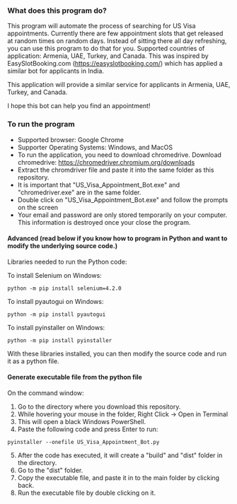### What does this program do?
This program will automate the process of searching for US Visa appointments. Currently there are few appointment slots that get released at random times on random days. Instead of sitting there all day refreshing, you can use this program to do that for you.
Supported countries of application:
Armenia, UAE, Turkey, and Canada.
This was inspired by EasySlotBooking.com (https://easyslotbooking.com/) which has applied a similar bot for applicants in India.

This application will provide a similar service for applicants in Armenia, UAE, Turkey, and Canada.

I hope this bot can help you find an appointment!

### To run the program
- Supported browser: Google Chrome
- Supporter Operating Systems: Windows, and MacOS
- To run the application, you need to download chromedrive.
Download chromedrive:
https://chromedriver.chromium.org/downloads
- Extract the chromdriver file and paste it into the same folder as this repository.
- It is important that "US_Visa_Appointment_Bot.exe" and "chromedriver.exe" are in the same folder.
- Double click on "US_Visa_Appointment_Bot.exe" and follow the prompts on the screen
- Your email and password are only stored temporarily on your computer. This information is destroyed once your close the program.


#### Advanced (read below if you know how to program in Python and want to modify the underlying source code.)

Libraries needed to run the Python code:

To install Selenium on Windows:
```
python -m pip install selenium=4.2.0
```

To install pyautogui on Windows:
```
python -m pip install pyautogui
```

To install pyinstaller on Windows:
```
python -m pip install pyinstaller
```

With these libraries installed, you can then modify the source code and run it as a python file.

#### Generate executable file from the python file

On the command window:

1. Go to the directory where you download this repository.
2. While hovering your mouse in the folder, Right Click -> Open in Terminal
3. This will open a black Windows PowerShell.
4. Paste the following code and press Enter to run: 
```
pyinstaller --onefile US_Visa_Appointment_Bot.py
```
5. After the code has executed, it will create a "build" and "dist" folder in the directory.
6. Go to the "dist" folder.
7. Copy the executable file, and paste it in to the main folder by clicking back.
8. Run the executable file by double clicking on it.

